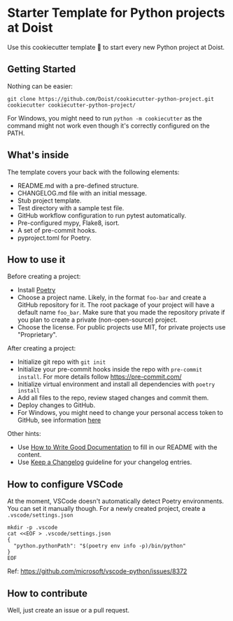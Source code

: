 # Starter Template for Python projects at Doist

Use this cookiecutter template 🍪 to start every new Python project at Doist.

## Getting Started

Nothing can be easier:

```
git clone https://github.com/Doist/cookiecutter-python-project.git
cookiecutter cookiecutter-python-project/
```

For Windows, you might need to run `python -m cookiecutter` as the command might not work even though it's correctly configured on the PATH.

## What's inside

The template covers your back with the following elements:

- README.md with a pre-defined structure.
- CHANGELOG.md file with an initial message.
- Stub project template.
- Test directory with a sample test file.
- GitHub workflow configuration to run pytest automatically.
- Pre-configured mypy, Flake8, isort.
- A set of pre-commit hooks.
- pyproject.toml for Poetry.

## How to use it

Before creating a project:

- Install [Poetry](https://python-poetry.org/docs/#installation)
- Choose a project name. Likely, in the format `foo-bar` and create a GitHub
  repository for it. The root package of your project will have a default
  name `foo_bar`. Make sure that you made the repository private if you plan to create
  a private (non-open-source) project.
- Choose the license. For public projects use MIT, for private projects use
  "Proprietary".

After creating a project:

- Initialize git repo with `git init`
- Initialize your pre-commit hooks inside the repo with `pre-commit install`. For
  more details follow https://pre-commit.com/
- Initialize virtual environment and install all dependencies with `poetry install`
- Add all files to the repo, review staged changes and commit them.
- Deploy changes to GitHub.
- For Windows, you might need to change your personal access token to GitHub, see information [here](https://github.com/gitextensions/gitextensions/issues/4916#issuecomment-557509451)

Other hints:

- Use [How to Write Good Documentation](https://www.sohamkamani.com/blog/how-to-write-good-documentation/)
  to fill in our README with the content.
- Use [Keep a Changelog](https://keepachangelog.com/en/1.0.0/) guideline for your
  changelog entries.
  
## How to configure VSCode

At the moment, VSCode doesn't automatically detect Poetry environments. You can set it 
manually though. For a newly created project, create a `.vscode/settings.json`

```
mkdir -p .vscode
cat <<EOF > .vscode/settings.json
{
  "python.pythonPath": "$(poetry env info -p)/bin/python"
}
EOF
```

Ref: https://github.com/microsoft/vscode-python/issues/8372

## How to contribute

Well, just create an issue or a pull request.
